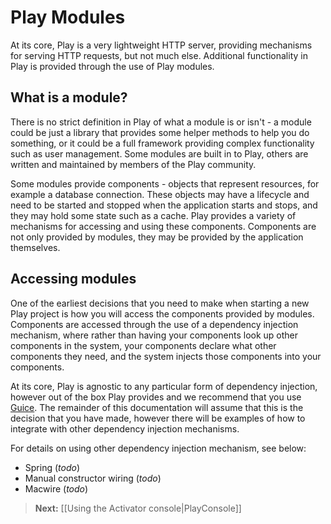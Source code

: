 # Play Modules

At its core, Play is a very lightweight HTTP server, providing mechanisms for serving HTTP requests, but not much else. Additional functionality in Play is provided through the use of Play modules.

## What is a module?

There is no strict definition in Play of what a module is or isn't - a module could be just a library that provides some helper methods to help you do something, or it could be a full framework providing complex functionality such as user management. Some modules are built in to Play, others are written and maintained by members of the Play community.

Some modules provide components - objects that represent resources, for example a database connection.  These objects may have a lifecycle and need to be started and stopped when the application starts and stops, and they may hold some state such as a cache. Play provides a variety of mechanisms for accessing and using these components. Components are not only provided by modules, they may be provided by the application themselves.

## Accessing modules

One of the earliest decisions that you need to make when starting a new Play project is how you will access the components provided by modules. Components are accessed through the use of a dependency injection mechanism, where rather than having your components look up other components in the system, your components declare what other components they need, and the system injects those components into your components.

At its core, Play is agnostic to any particular form of dependency injection, however out of the box Play provides and we recommend that you use [Guice](https://github.com/google/guice). The remainder of this documentation will assume that this is the decision that you have made, however there will be examples of how to integrate with other dependency injection mechanisms.

For details on using other dependency injection mechanism, see below:

* Spring (*todo*)
* Manual constructor wiring (*todo*)
* Macwire (*todo*)

> **Next:** [[Using the Activator console|PlayConsole]]
